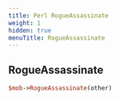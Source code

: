 ```yaml
---
title: Perl RogueAssassinate
weight: 1
hidden: true
menuTitle: RogueAssassinate
---
```

## RogueAssassinate
```perl
$mob->RogueAssassinate(other)
```